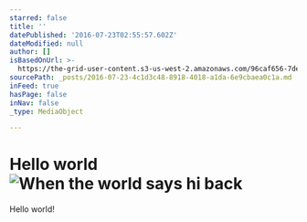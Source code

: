 ```yaml
---
starred: false
title: ''
datePublished: '2016-07-23T02:55:57.602Z'
dateModified: null
author: []
isBasedOnUrl: >-
  https://the-grid-user-content.s3-us-west-2.amazonaws.com/96caf656-7de0-43de-81c1-f0e9768b8e0a.jpg
sourcePath: _posts/2016-07-23-4c1d3c48-8918-4018-a1da-6e9cbaea0c1a.md
inFeed: true
hasPage: false
inNav: false
_type: MediaObject

---
```

# Hello world ![When the world says hi back](https://the-grid-user-content.s3-us-west-2.amazonaws.com/96caf656-7de0-43de-81c1-f0e9768b8e0a.jpg)

Hello world!